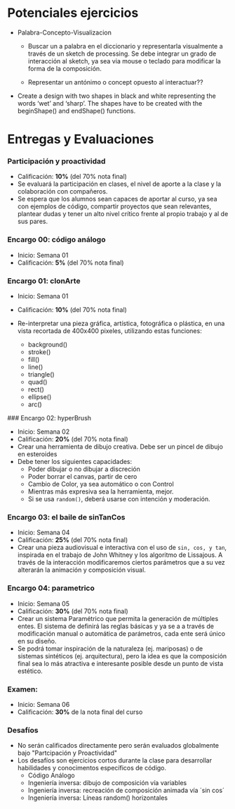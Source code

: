 # Potenciales ejercicios

- Palabra-Concepto-Visualizacion
	- Buscar un a palabra en el diccionario y representarla visualmente a través de un sketch de processing. Se debe integrar un grado de interacción al sketch, ya sea via mouse o teclado para modificar la forma de la composición.

	- Representar un antónimo o concept opuesto al interactuar??

- Create a design with two shapes in black and white representing the words ‘wet’ and ‘sharp’. The shapes have to be created with the beginShape() and endShape() functions.

# Entregas y Evaluaciones

### Participación y proactividad
* Calificación: **10%** (del 70% nota final)
* Se evaluará la participación en clases, el nivel de aporte a la clase y la colaboración con compañeros.
* Se espera que los alumnos sean capaces de aportar al curso, ya sea con ejemplos de código, compartir proyectos que sean relevantes, plantear dudas y tener un alto nivel crítico frente al propio trabajo y al de sus pares.


### Encargo 00: código análogo
* Inicio: Semana 01
* Calificación: **5%** (del 70% nota final)



### Encargo 01: clonArte
* Inicio: Semana 01
* Calificación: **10%** (del 70% nota final)
* Re-interpretar una pieza gráfica, artística, fotográfica o plástica, en una vista recortada de 400x400 pixeles, utilizando estas funciones:

	* background()
	* stroke()
	* fill()
	* line()
	* triangle()
	* quad()
	* rect()
	* ellipse()
	* arc()

### Encargo 02: hyperBrush
* Inicio: Semana 02
* Calificación: **20%** (del 70% nota final)
* Crear una herramienta de dibujo creativa. Debe ser un pincel de dibujo en esteroides
* Debe tener los siguientes capacidades:
	* Poder dibujar o no dibujar a discreción
	* Poder borrar el canvas, partir de cero
	* Cambio de Color, ya sea automático o con Control
	* Mientras más expresiva sea la herramienta, mejor.
	* Si se usa `random()`, deberá usarse con intención y moderación.


### Encargo 03: el baile de sinTanCos
* Inicio: Semana 04
* Calificación: **25%** (del 70% nota final)
* Crear una pieza audiovisual e interactiva con el uso de `sin, cos, y tan`, inspirada en el trabajo de John Whitney y los algoritmo de Lissajous. A través de la interacción modificaremos ciertos parámetros que a su vez alterarán la animación y composición visual.



### Encargo 04: parametrico
* Inicio: Semana 05
* Calificación: **30%** (del 70% nota final)
* Crear un sistema Paramétrico que permita la generación de múltiples entes. El sistema de definirá las reglas básicas y ya se a a través de modificación manual o automática de parámetros, cada ente será único en su diseño.
* Se podrá tomar inspiración de la naturaleza (ej. mariposas) o de sistemas sintéticos (ej. arquitectura), pero la idea es que la composición final sea lo más atractiva e interesante posible desde un punto de vista estético.

### Examen:
* Inicio: Semana 06
* Calificación: **30%** de la nota final del curso


### Desafíos
* No serán calificados directamente pero serán evaluados globalmente bajo "Partcipación y Proactividad"
* Los desafíos son ejercicios cortos durante la clase para desarrollar habilidades y conocimentos específicos de código.
	* Código Análogo
	* Ingeniería inversa: dibujo de composición vía variables
	* Ingeniería inversa: recreación de composición animada vía ´sin cos´
	* Ingeniería inversa: Líneas random() horizontales
